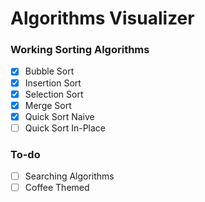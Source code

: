 # Algorithms Visualizer

### Working Sorting Algorithms
- [x] Bubble Sort
- [x] Insertion Sort
- [x] Selection Sort
- [x] Merge Sort
- [x] Quick Sort Naive 
- [ ] Quick Sort In-Place

### To-do
- [ ] Searching Algorithms
- [ ] Coffee Themed
